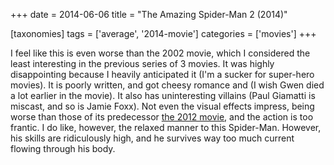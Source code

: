 +++
date = 2014-06-06
title = "The Amazing Spider-Man 2 (2014)"

[taxonomies]
tags = ['average', '2014-movie']
categories = ['movies']
+++

I feel like this is even worse than the 2002 movie, which I considered
the least interesting in the previous series of 3 movies. It was highly
disappointing because I heavily anticipated it (I'm a sucker for
super-hero movies). It is poorly written, and got cheesy romance and (I
wish Gwen died a lot earlier in the movie). It also has uninteresting
villains (Paul Giamatti is miscast, and so is Jamie Foxx). Not even the
visual effects impress, being worse than those of its predecessor [the
2012 movie], and the action is too frantic. I do like, however, the
relaxed manner to this Spider-Man. However, his skills are ridiculously
high, and he survives way too much current flowing through his body.

  [the 2012 movie]: http://tshepang.net/the-amazing-spider-man-2012
